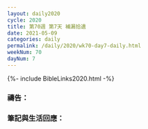 ```yaml
---
layout: daily2020
cycle: 2020
title: 第70週 第7天 補漏拾遺
date: 2021-05-09
categories: daily
permalink: /daily/2020/wk70-day7-daily.html
weekNum: 70
dayNum: 7
---
```


{%- include BibleLinks2020.html -%}

### 禱告：

### 筆記與生活回應：
